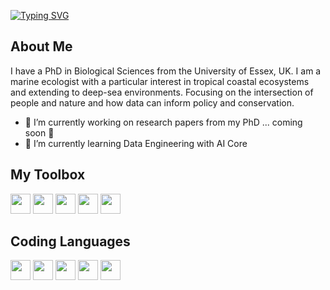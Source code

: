 [![Typing SVG](https://readme-typing-svg.demolab.com?font=Montserrat+Alternates&weight=500&size=30&pause=1000&color=F5A0F7&center=true&vCenter=true&width=435&lines=Hello%2C+I'm+Amy)](https://git.io/typing-svg)

## About Me

I have a PhD in Biological Sciences from the University of Essex, UK. I am a marine ecologist with a particular interest in tropical coastal ecosystems and extending to deep-sea environments. Focusing on the intersection of people and nature and how data can inform policy and conservation.


- 🔭 I’m currently working on research papers from my PhD ... coming soon 🤞
- 🌱 I’m currently learning Data Engineering with AI Core 

## My Toolbox

<img height="32" width="32" src="https://cdn.simpleicons.org/rstudio/" /> 
<img height="32" width="32" src="https://cdn.simpleicons.org/qgis/" />
<img height="32" width="32" src="https://cdn.simpleicons.org/git/" />
<img height="32" width="32" src="https://cdn.simpleicons.org/github/" />
<img height="32" width="32" src="https://cdn.simpleicons.org/visualstudiocode/" />

## Coding Languages

<img height="32" width="32" src="https://cdn.simpleicons.org/r/" />
<img height="32" width="32" src="https://cdn.simpleicons.org/python" />
<img height="32" width="32" src="https://cdn.simpleicons.org/markdown/" />
<img height="32" width="32" src="https://cdn.simpleicons.org/css3/" />
<img height="32" width="32" src="https://cdn.simpleicons.org/HTML5/" />


<!--
**amysw13/amysw13** is a ✨ _special_ ✨ repository because its `README.md` (this file) appears on your GitHub profile.

Here are some ideas to get you started:

- 🔭 I’m currently working on ...
- 🌱 I’m currently learning ...
- 👯 I’m looking to collaborate on ...
- 🤔 I’m looking for help with ...
- 💬 Ask me about ...
- 📫 How to reach me: ...
- 😄 Pronouns: ...
- ⚡ Fun fact: ...
-->
